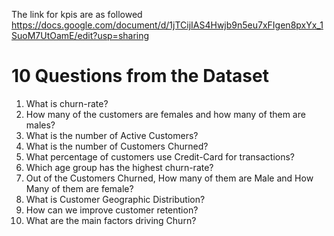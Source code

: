 The link for kpis are as followed
https://docs.google.com/document/d/1jTCijIAS4Hwjb9n5eu7xFIgen8pxYx_1SuoM7UtOamE/edit?usp=sharing

# 10 Questions from the Dataset

1. What is churn-rate?
2. How many of the customers are females and how many of them are males?
3. What is the number of Active Customers?
4. What is the number of Customers Churned?
5. What percentage of customers use Credit-Card for transactions?
6. Which age group has the highest churn-rate?
7. Out of the Customers Churned, How many of them are Male and How Many of them are female?
8. What is Customer Geographic Distribution?
9. How can we improve customer retention?
10. What are the main factors driving Churn?

